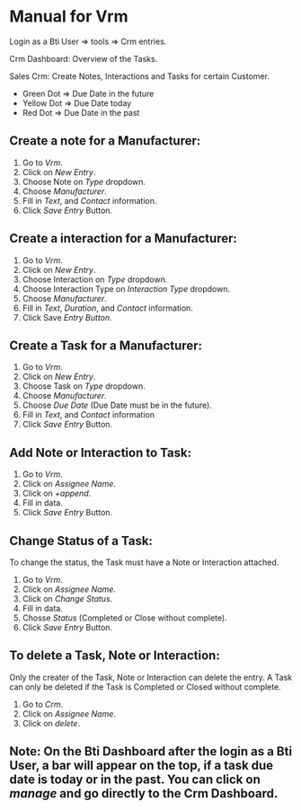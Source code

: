 # Manual for Vrm

Login as a Bti User => tools => Crm entries.

Crm Dashboard: Overview of the Tasks.

Sales Crm: Create Notes, Interactions and Tasks for certain Customer.

- Green Dot => Due Date in the future
- Yellow Dot => Due Date today
- Red Dot => Due Date in the past

## Create a note for a Manufacturer:

1. Go to *Vrm*.
2. Click on *New Entry*.
3. Choose Note on *Type* dropdown.
4. Choose *Manufacturer*.
5. Fill in *Text*, and *Contact* information.
6. Click *Save Entry* Button.

## Create a interaction for a Manufacturer:

1. Go to *Vrm*.
2. Click on *New Entry*.
3. Choose Interaction on *Type* dropdown.
4. Choose Interaction Type on *Interaction Type* dropdown.
5. Choose *Manufacturer*.
6. Fill in *Text*, *Duration*, and *Contact* information.
7. Click Save *Entry Button*.

## Create a Task for a Manufacturer:

1. Go to *Vrm*.
2. Click on *New Entry*.
4. Choose Task on *Type* dropdown.
5. Choose *Manufacturer*.
6. Choose *Due Date* (Due Date must be in the future).
7. Fill in *Text*, and *Contact* information
8. Click *Save Entry* Button.

## Add Note or Interaction to Task:

1. Go to *Vrm*.
2. Click on *Assignee Name*.
3. Click on *+append*.
4. Fill in data.
5. Click *Save Entry* Button.

## Change Status of a Task:

To change the status, the Task must have a Note or Interaction attached.

1. Go to *Vrm*.
2. Click on *Assignee Name*.
3. Click on *Change Status*.
4. Fill in data.
5. Chosse *Status* (Completed or Close without complete).
6. Click *Save Entry* Button.

## To delete a Task, Note or Interaction:

Only the creater of the Task, Note or Interaction can delete the entry.
A Task can only be deleted if the Task is Completed or Closed without complete.

1. Go to *Crm*.
2. Click on *Assignee Name*.
3. Click on *delete*.

## Note: On the Bti Dashboard after the login as a Bti User, a bar will appear on the top, if a task due date is today or in the past. You can click on *manage* and go directly to the Crm Dashboard.